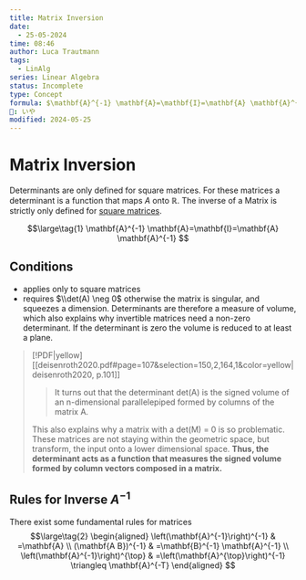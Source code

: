 ```yaml
---
title: Matrix Inversion
date:
  - 25-05-2024
time: 08:46
author: Luca Trautmann
tags:
  - LinAlg
series: Linear Algebra
status: Incomplete
type: Concept
formula: $\mathbf{A}^{-1} \mathbf{A}=\mathbf{I}=\mathbf{A} \mathbf{A}^{-1}$
🍙: いや
modified: 2024-05-25
---
```

# Matrix Inversion
Determinants are only defined for square matrices. For these matrices a determinant is a function that maps $A$ onto $\mathbb{R}$. The inverse of a Matrix is strictly only defined for [square matrices](Fundamental%20Linear%20Maps).

$$\large\tag{1}
\mathbf{A}^{-1} \mathbf{A}=\mathbf{I}=\mathbf{A} \mathbf{A}^{-1}
$$


## Conditions
- applies only to square matrices
- requires $\\det(A) \neg 0$ otherwise the matrix is singular, and squeezes a dimension. Determinants are therefore a measure of volume, which also explains why invertible matrices need a non-zero determinant. If the determinant is zero the volume is reduced to at least a plane. 

> [!PDF|yellow] [[deisenroth2020.pdf#page=107&selection=150,2,164,1&color=yellow|deisenroth2020, p.101]]
> > It turns out that the determinant det(A) is the signed volume of an n-dimensional parallelepiped formed by columns of the matrix A.
> 
> This also explains why a matrix with a det(M) = 0 is so problematic. These matrices are not staying within the geometric space, but transform, the input onto a lower dimensional space. __Thus, the determinant acts as a function that measures the signed volume formed by column vectors composed in a matrix.__


## Rules for Inverse $A^{-1}$
There exist some fundamental rules for matrices
$$\large\tag{2}
\begin{aligned}
\left(\mathbf{A}^{-1}\right)^{-1} & =\mathbf{A} \\
(\mathbf{A B})^{-1} & =\mathbf{B}^{-1} \mathbf{A}^{-1} \\
\left(\mathbf{A}^{-1}\right)^{\top} & =\left(\mathbf{A}^{\top}\right)^{-1} \triangleq \mathbf{A}^{-T}
\end{aligned}
$$



